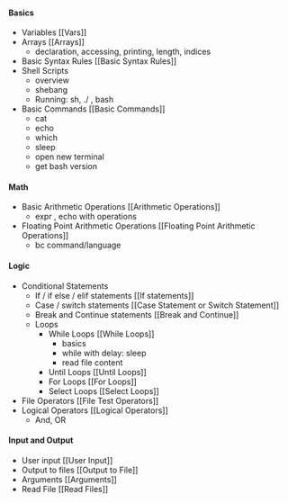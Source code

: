 #### Basics
- Variables [[Vars]]
- Arrays [[Arrays]]
	- declaration, accessing, printing, length, indices
- Basic Syntax Rules [[Basic Syntax Rules]]
- Shell Scripts
	- overview
	- shebang
	- Running: sh, ./ , bash
- Basic Commands [[Basic Commands]]
	- cat
	- echo
	- which
	- sleep
	- open new terminal
	- get bash version
#### Math
- Basic Arithmetic Operations [[Arithmetic Operations]]
	- expr , echo with operations
- Floating Point Arithmetic Operations [[Floating Point Arithmetic Operations]]
	- bc command/language
#### Logic
- Conditional Statements
	- If / if else / elif statements [[If statements]]
	- Case / switch statements [[Case Statement or Switch Statement]]
	- Break and Continue statements [[Break and Continue]]
	- Loops
		- While Loops [[While Loops]]
			- basics
			- while with delay: sleep
			- read file content
		- Until Loops [[Until Loops]]
		- For Loops [[For Loops]]
		- Select Loops [[Select Loops]]
- File Operators [[File Test Operators]]
- Logical Operators [[Logical Operators]]
	- And, OR
#### Input and Output
- User input [[User Input]]
- Output to files [[Output to File]]
- Arguments [[Arguments]]
- Read File [[Read Files]]